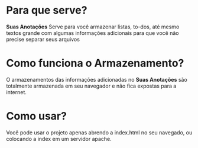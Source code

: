 # Para que serve?

**Suas Anotações** Serve para você armazenar listas, to-dos, até mesmo textos grande com algumas informações adicionais para que você não precise separar seus arquivos

# Como funciona o Armazenamento?

O armazenamentos das informações adicionadas no **Suas Anotações** são totalmente armazenada em seu navegador e não fica expostas para a internet.

# Como usar?

Você pode usar o projeto apenas abrendo a index.html no seu navegado, ou colocando a index em um servidor apache.